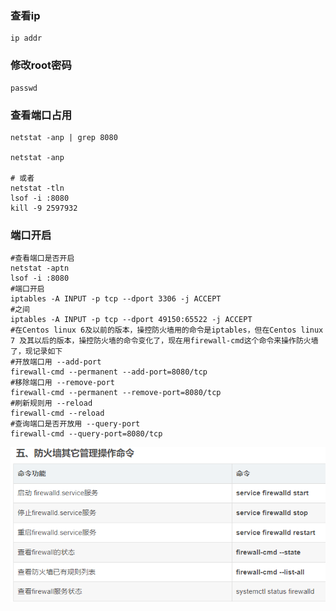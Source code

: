 <!--
 * @Author: guanjiajun www.guanjiajun@ewake.com
 * @Date: 2023-04-03 15:37:56
 * @LastEditors: guanjiajun www.guanjiajun@ewake.com
 * @LastEditTime: 2023-04-03 19:52:59
 * @FilePath: \studys\programming\linux\centos常见命令.md
 * @Description: 这是默认设置,请设置`customMade`, 打开koroFileHeader查看配置 进行设置: https://github.com/OBKoro1/koro1FileHeader/wiki/%E9%85%8D%E7%BD%AE
-->
### 查看ip
```shell
ip addr
```
### 修改root密码
```shell
passwd
```
### 查看端口占用
```shell
netstat -anp | grep 8080

netstat -anp

# 或者
netstat -tln
lsof -i :8080
kill -9 2597932
```
### 端口开启
```shell
#查看端口是否开启
netstat -aptn
lsof -i :8080
#端口开启
iptables -A INPUT -p tcp --dport 3306 -j ACCEPT
#之间
iptables -A INPUT -p tcp --dport 49150:65522 -j ACCEPT
#在Centos linux 6及以前的版本，操控防火墙用的命令是iptables，但在Centos linux 7 及其以后的版本，操控防火墙的命令变化了，现在用firewall-cmd这个命令来操作防火墙了，现记录如下
#开放端口用 --add-port
firewall-cmd --permanent --add-port=8080/tcp
#移除端口用 --remove-port
firewall-cmd --permanent --remove-port=8080/tcp
#刷新规则用 --reload
firewall-cmd --reload
#查询端口是否开放用 --query-port
firewall-cmd --query-port=8080/tcp
```
![](images/img-2023-04-03-19-54-51.png)